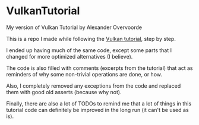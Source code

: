# VulkanTutorial
My version of Vulkan Tutorial by Alexander Overvoorde

This is a repo I made while following the [Vulkan tutorial](https://vulkan-tutorial.com), step by step.

I ended up having much of the same code, except some parts that I changed for more optimized alternatives (I believe).

The code is also filled with comments (excerpts from the tutorial) that act as reminders of why some non-trivial operations are done, or how.

Also, I completely removed any exceptions from the code and replaced them with good old asserts (because why not).

Finally, there are also a lot of TODOs to remind me that a lot of things in this tutorial code can definitely be improved in the long run (it can't be used as is).

